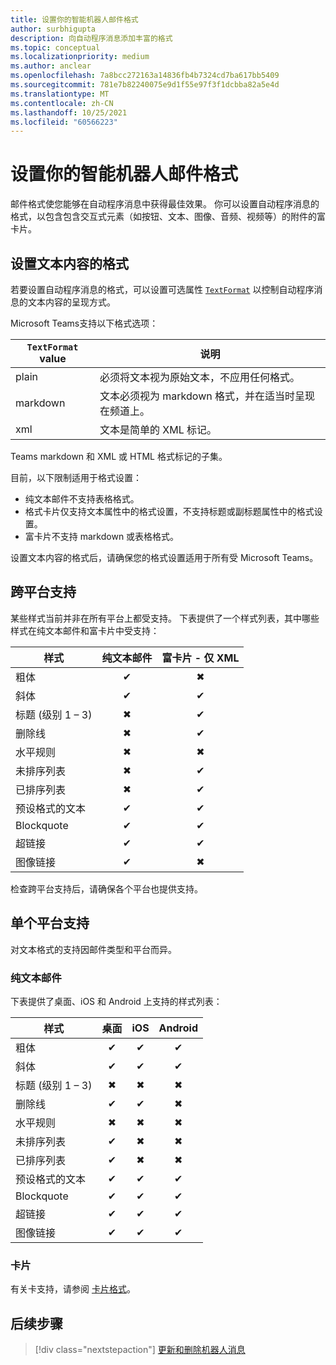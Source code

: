 ```yaml
---
title: 设置你的智能机器人邮件格式
author: surbhigupta
description: 向自动程序消息添加丰富的格式
ms.topic: conceptual
ms.localizationpriority: medium
ms.author: anclear
ms.openlocfilehash: 7a8bcc272163a14836fb4b7324cd7ba617bb5409
ms.sourcegitcommit: 781e7b82240075e9d1f55e97f3f1dcbba82a5e4d
ms.translationtype: MT
ms.contentlocale: zh-CN
ms.lasthandoff: 10/25/2021
ms.locfileid: "60566223"
---
```

# <a name="format-your-bot-messages"></a>设置你的智能机器人邮件格式

邮件格式使您能够在自动程序消息中获得最佳效果。 你可以设置自动程序消息的格式，以包含包含交互式元素（如按钮、文本、图像、音频、视频等）的附件的富卡片。

## <a name="format-text-content"></a>设置文本内容的格式

若要设置自动程序消息的格式，可以设置可选属性 [`TextFormat`](/bot-framework/dotnet/bot-builder-dotnet-create-messages#customizing-a-message) 以控制自动程序消息的文本内容的呈现方式。

Microsoft Teams支持以下格式选项：

| `TextFormat` value | 说明 |
| --- | --- |
| plain | 必须将文本视为原始文本，不应用任何格式。|
| markdown | 文本必须视为 markdown 格式，并在适当时呈现在频道上。 |
| xml | 文本是简单的 XML 标记。 |

Teams markdown 和 XML 或 HTML 格式标记的子集。

目前，以下限制适用于格式设置：

* 纯文本邮件不支持表格格式。
* 格式卡片仅支持文本属性中的格式设置，不支持标题或副标题属性中的格式设置。
* 富卡片不支持 markdown 或表格格式。

设置文本内容的格式后，请确保您的格式设置适用于所有受 Microsoft Teams。

## <a name="cross-platform-support"></a>跨平台支持

某些样式当前并非在所有平台上都受支持。 下表提供了一个样式列表，其中哪些样式在纯文本邮件和富卡片中受支持：

| 样式                     | 纯文本邮件 | 富卡片 - 仅 XML |
| ---                       | :---: | :---: |
| 粗体                      | ✔ | ✖ |
| 斜体                    | ✔ | ✔ |
| 标题 (级别 1 &ndash; 3)  | ✖ | ✔ |
| 删除线             | ✖ | ✔ |
| 水平规则           | ✖ | ✖ |
| 未排序列表            | ✖ | ✔ |
| 已排序列表              | ✖ | ✔ |
| 预设格式的文本         | ✔ | ✔ |
| Blockquote                | ✔ | ✔ |
| 超链接                 | ✔ | ✔ |
| 图像链接                | ✔ | ✖ |

检查跨平台支持后，请确保各个平台也提供支持。

## <a name="support-by-individual-platform"></a>单个平台支持

对文本格式的支持因邮件类型和平台而异。

### <a name="text-only-messages"></a>纯文本邮件

下表提供了桌面、iOS 和 Android 上支持的样式列表：

| 样式                     | 桌面 | iOS | Android |
| ---                       | :---: | :---: | :---: |
| 粗体                      | ✔ | ✔ | ✔ |
| 斜体                    | ✔ | ✔ | ✔ |
| 标题 (级别 1 &ndash; 3)  | ✖ | ✖ | ✖ |
| 删除线             | ✔ | ✔ | ✖ |
| 水平规则           | ✖ | ✖ | ✖ |
| 未排序列表            | ✔ | ✖ | ✖ |
| 已排序列表              | ✔ | ✖ | ✖ |
| 预设格式的文本         | ✔ | ✔ | ✔ |
| Blockquote                | ✔ | ✔ | ✔ |
| 超链接                 | ✔ | ✔ | ✔ |
| 图像链接                | ✔ | ✔ | ✔ |

### <a name="cards"></a>卡片

有关卡支持，请参阅 [卡片格式](~/task-modules-and-cards/cards/cards-format.md)。

## <a name="next-step"></a>后续步骤

> [!div class="nextstepaction"]
> [更新和删除机器人消息](~/bots/how-to/update-and-delete-bot-messages.md)
